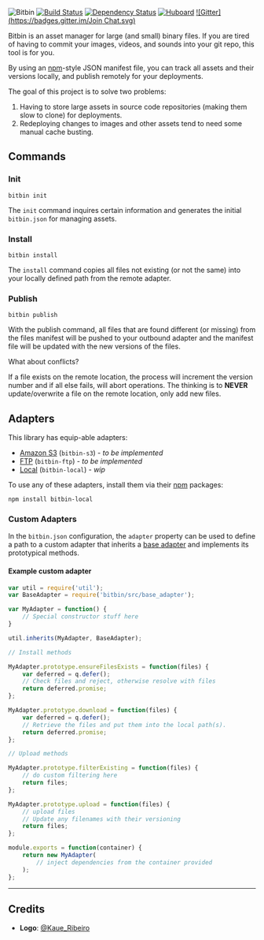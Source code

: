 ![Bitbin](http://assets.boxmeupapp.com/img/bitbin-logo.png?v=1)
[![Build Status](https://travis-ci.org/bitbinio/bitbin.svg?branch=master)](https://travis-ci.org/bitbinio/bitbin)
[![Dependency Status](https://david-dm.org/bitbinio/bitbin.svg)](https://david-dm.org/bitbinio/bitbin)
[![Huboard](https://img.shields.io/badge/Hu-Board-7965cc.svg?style=flat)](https://huboard.com/bitbinio/bitbin)
[![Gitter](https://badges.gitter.im/Join Chat.svg)](https://gitter.im/bitbinio/bitbin)

Bitbin is an asset manager for large (and small) binary files. If you are tired of having to commit your images, videos, and sounds into your
git repo, this tool is for you.

<p style="clear: both"></p>

By using an [npm](https://npmjs.org)-style JSON manifest file, you can track all assets and their versions locally, and publish remotely for your deployments.

The goal of this project is to solve two problems:

1. Having to store large assets in source code repositories (making them slow to clone) for deployments.
2. Redeploying changes to images and other assets tend to need some manual cache busting.

## Commands

### Init

```
bitbin init
```

The `init` command inquires certain information and generates the initial `bitbin.json` for managing assets.

### Install

```
bitbin install
```

The `install` command copies all files not existing (or not the same) into your locally defined path from the remote adapter.

### Publish

```
bitbin publish
```

With the publish command, all files that are found different (or missing) from the files manifest will be pushed to your outbound adapter and the manifest file will be updated with the new
versions of the files.

What about conflicts?

If a file exists on the remote location, the process will increment the version number and if all else fails, will abort
operations. The thinking is to **NEVER** update/overwrite a file on the remote location, only add new files.

## Adapters

This library has equip-able adapters:

* [Amazon S3](https://github.com/bitbinio/bitbin-s3) (`bitbin-s3`) - _to be implemented_
* [FTP](https://github.com/bitbinio/bitbin-ftp) (`bitbin-ftp`) - _to be implemented_
* [Local](https://github.com/bitbinio/bitbin-local) (`bitbin-local`) - _wip_

To use any of these adapters, install them via their [npm](https://npmjs.org) packages:

```
npm install bitbin-local
```

### Custom Adapters

In the `bitbin.json` configuration, the `adapter` property can be used to define
a path to a custom adapter that inherits a [base adapter](https://github.com/cjsaylor/bitbin/blob/master/src/base_adapter.js)
and implements its prototypical methods.

#### Example custom adapter

```javascript
var util = require('util');
var BaseAdapter = require('bitbin/src/base_adapter');

var MyAdapter = function() {
    // Special constructor stuff here
}

util.inherits(MyAdapter, BaseAdapter);

// Install methods

MyAdapter.prototype.ensureFilesExists = function(files) {
    var deferred = q.defer();
    // Check files and reject, otherwise resolve with files
    return deferred.promise;
};

MyAdapter.prototype.download = function(files) {
    var deferred = q.defer();
    // Retrieve the files and put them into the local path(s).
    return deferred.promise;
};

// Upload methods

MyAdapter.prototype.filterExisting = function(files) {
    // do custom filtering here
    return files;
};

MyAdapter.prototype.upload = function(files) {
    // upload files
    // Update any filenames with their versioning
    return files;
};

module.exports = function(container) {
    return new MyAdapter(
        // inject dependencies from the container provided
    );
};
```

---

## Credits

* **Logo**: [@Kaue_Ribeiro](https://twitter.com/Kaue_Ribeiro)
